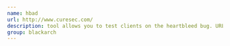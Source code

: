 ```yaml
---
name: hbad
url: http://www.curesec.com/
description: tool allows you to test clients on the heartbleed bug. URL : http://www.curesec.com/ Groups : blackarch blackarch-scanner
group: blackarch
---
```

